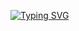 [![Typing SVG](https://readme-typing-svg.demolab.com?font=Fira+Code&pause=1000&color=A531B4&random=false&width=435&lines=Programadora+Front+End+e+Mobile%2C+Professora+de+programa%C3%A7%C3%A3o)](https://git.io/typing-svg)

